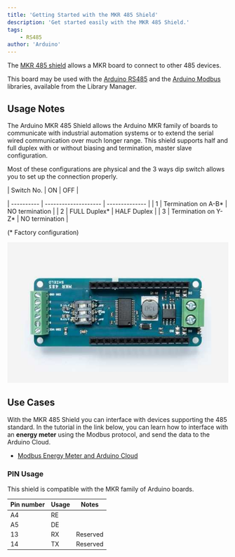 ```yaml
---
title: 'Getting Started with the MKR 485 Shield'
description: 'Get started easily with the MKR 485 Shield.'
tags:
    - RS485
author: 'Arduino'
---
```


The [MKR 485 shield](https://store.arduino.cc/arduino-mkr-485-shield) allows a MKR board to connect to other 485 devices.

This board may be used with the [Arduino RS485](https://www.arduino.cc/reference/en/libraries/arduinors485/) and the [Arduino Modbus](https://www.arduino.cc/reference/en/libraries/arduinomodbus/) libraries, available from the Library Manager.


## Usage Notes


The Arduino MKR 485 Shield allows the Arduino MKR family of boards to communicate with industrial automation systems or to extend the serial wired communication over much longer range. This shield supports half and full duplex with or without biasing and termination, master slave configuration.

Most of these configurations are physical and the 3 ways dip switch allows you to set up the connection properly.

| Switch No. | ON                   | OFF            |

| ---------- | -------------------- | -------------- |
| 1          | Termination on A-B\* | NO termination |
| 2          | FULL Duplex\*        | HALF Duplex    |
| 3          | Termination on Y-Z\* | NO termination |

(* Factory configuration)

![The MKR 485 Shield](assets/MKR485_featured.jpg)

## Use Cases

With the MKR 485 Shield you can interface with devices supporting the 485 standard. In the tutorial in the link below, you can learn how to interface with an **energy meter** using the Modbus protocol, and send the data to the Arduino Cloud.

- [Modbus Energy Meter and Arduino Cloud](https://docs.arduino.cc/arduino-cloud/application-notes/modbus-energy-meter/)

### PIN Usage

This shield is compatible with the MKR family of Arduino boards.

| Pin number | Usage | Notes    |
| ---------- | ----- | -------- |
| A4         | RE    |          |
| A5         | DE    |          |
| 13         | RX    | Reserved |
| 14         | TX    | Reserved |

